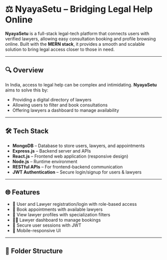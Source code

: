 # ⚖️ NyayaSetu – Bridging Legal Help Online

**NyayaSetu** is a full-stack legal-tech platform that connects users with verified lawyers, allowing easy consultation booking and profile browsing online. Built with the **MERN stack**, it provides a smooth and scalable solution to bring legal access closer to those in need.

---

## 🔍 Overview

In India, access to legal help can be complex and intimidating. **NyayaSetu** aims to solve this by:
- Providing a digital directory of lawyers
- Allowing users to filter and book consultations
- Offering lawyers a dashboard to manage availability

---

## 🛠️ Tech Stack

- **MongoDB** – Database to store users, lawyers, and appointments
- **Express.js** – Backend server and APIs
- **React.js** – Frontend web application (responsive design)
- **Node.js** – Runtime environment
- **RESTful APIs** – For frontend-backend communication
- **JWT Authentication** – Secure login/signup for users & lawyers

---

## 🌐 Features

- 👤 User and Lawyer registration/login with role-based access
- 📅 Book appointments with available lawyers
- 🧾 View lawyer profiles with specialization filters
- 🧑‍⚖️ Lawyer dashboard to manage bookings
- 🔐 Secure user sessions with JWT
- 📱 Mobile-responsive UI

---

## 📁 Folder Structure

